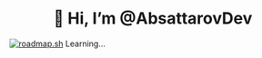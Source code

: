 <h1 align="center">👋 Hi, I’m @AbsattarovDev </h1>

[![roadmap.sh](https://roadmap.sh/card/wide/665b7e70b998f3b3c73a1f97?variant=dark)](https://roadmap.sh)
Learning...

<!---
AbsattarovDev/AbsattarovDev is a ✨ special ✨ repository because its `README.md` (this file) appears on your GitHub profile.
You can click the Preview link to take a look at your changes.
--->
